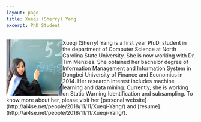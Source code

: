 ```yaml
---
layout: page
title: Xueqi (Sherry) Yang
excerpt: PhD Student
---
```



<img align="left" width="150" src="/img/sherry_yang.jpg">
Xueqi (Sherry) Yang is a first year Ph.D. student in the department of Computer Science at North Carolina State University. She is now working with Dr. Tim Menzies. She obtained her bachelor degree of Information Management and Information System in Dongbei University of Finance and Economics in 2014. Her research interest includes machine learning and data mining. Currently, she is working on Static Warning Identification and subsampling. To know more about her, please visit her [personal website](http://ai4se.net/people/2018/11/11/Xueqi-Yang/) and [resume](http://ai4se.net/people/2018/11/11/Xueqi-Yang/).
